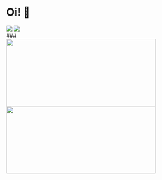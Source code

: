 # Oi! 👋
<div>
  <a href = "mailto: susucarol29@gmail.com"><img src="https://img.shields.io/badge/-Gmail-%23333?style=for-the-badge&logo=gmail&logoColor=white" target="_blank"></a>
  <a href="https://www.linkedin.com/in/suellen-piacenti-93b2141a5/" target="_blank"><img src="https://img.shields.io/badge/-LinkedIn-%230077B5?style=for-the-badge&logo=linkedin&logoColor=white" target="_blank"></a> 
</div>
###
<div>
  <a href="https://github.com/supiacenti">
  <img height="180em" width="400em" src="https://github-readme-stats.vercel.app/api?username=supiacenti&show_icons=true&theme=tokyonight&include_all_commits=true&count_private=true"/>
  <img height="180em" width="400em" src="https://github-readme-stats.vercel.app/api/top-langs/?username=supiacenti&layout=compact&langs_count=16&theme=tokyonight"/>
</div>
